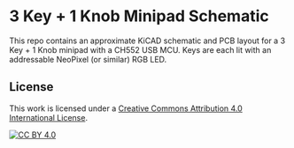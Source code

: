 3 Key + 1 Knob Minipad Schematic
================================

This repo contains an approximate KiCAD schematic and PCB layout for a 3 Key + 1 Knob minipad with
a CH552 USB MCU. Keys are each lit with an addressable NeoPixel (or similar) RGB LED.

## License


This work is licensed under a
[Creative Commons Attribution 4.0 International License][cc-by].

[![CC BY 4.0][cc-by-image]][cc-by]

[cc-by]: http://creativecommons.org/licenses/by/4.0/
[cc-by-image]: https://i.creativecommons.org/l/by/4.0/88x31.png
